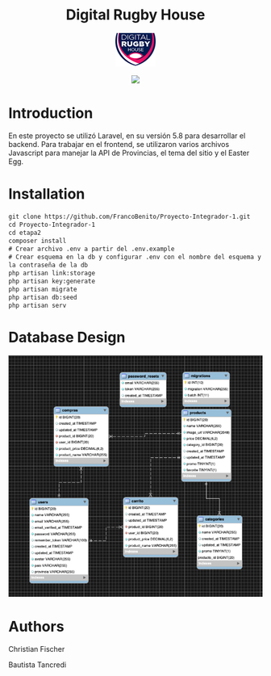 <h1 align="center">Digital Rugby House</h1> 

<p align="center">
  <img src="/etapa2/public/images/drh_logo80.png"> 
</p>

<p align="center">
  <img src="https://media.giphy.com/media/pNZcFyDjxOawU/giphy.gif">
</p>

<h1> Introduction </h1>

<p> 
En este proyecto se utilizó Laravel, en su versión 5.8 para desarrollar el backend. Para trabajar en el frontend, se utilizaron varios archivos Javascript para manejar la API de Provincias, el tema del sitio y el Easter Egg. </p>

<h1> Installation </h1>

```
git clone https://github.com/FrancoBenito/Proyecto-Integrador-1.git 
cd Proyecto-Integrador-1
cd etapa2
composer install
# Crear archivo .env a partir del .env.example
# Crear esquema en la db y configurar .env con el nombre del esquema y la contraseña de la db
php artisan link:storage
php artisan key:generate
php artisan migrate
php artisan db:seed
php artisan serv
```

<h1> Database Design </h1>

<p align="center">
  <img src="/etapa2/public/images/database.png">
</p>

<h1> Authors </h1>

<p>Christian Fischer</p>
<p>Bautista Tancredi</p>
